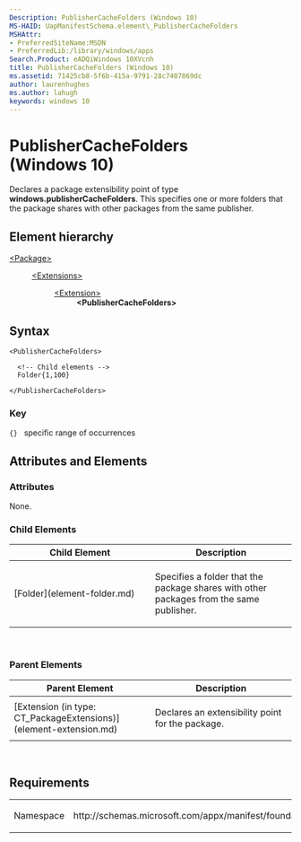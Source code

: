 ```yaml
---
Description: PublisherCacheFolders (Windows 10)
MS-HAID: UapManifestSchema.element\_PublisherCacheFolders
MSHAttr:
- PreferredSiteName:MSDN
- PreferredLib:/library/windows/apps
Search.Product: eADQiWindows 10XVcnh
title: PublisherCacheFolders (Windows 10)
ms.assetid: 71425cb8-5f6b-415a-9791-28c7407869dc
author: laurenhughes
ms.author: lahugh
keywords: windows 10
---
```


# PublisherCacheFolders (Windows 10)


Declares a package extensibility point of type **windows.publisherCacheFolders**. This specifies one or more folders that the package shares with other packages from the same publisher.

## Element hierarchy

<dl>
<dt><a href="element-package.md">&lt;Package&gt;</a></dt>
<dd>
<dl>
<dt><a href="element-extensions.md">&lt;Extensions&gt;</a></dt>
<dd>
<dl>
<dt><a href="element-extension.md">&lt;Extension&gt;</a></dt>
<dd><b>&lt;PublisherCacheFolders&gt;</b></dd>
</dl>
</dd>
</dl>
</dd>
</dl>

## Syntax

``` syntax
<PublisherCacheFolders>

  <!-- Child elements -->
  Folder{1,100}

</PublisherCacheFolders>
```

### Key

`{}`   specific range of occurrences
## Attributes and Elements


### Attributes

None.

### Child Elements

<table>
<colgroup>
<col width="50%" />
<col width="50%" />
</colgroup>
<thead>
<tr class="header">
<th>Child Element</th>
<th>Description</th>
</tr>
</thead>
<tbody>
<tr class="odd">
<td>[Folder](element-folder.md)</td>
<td><p>Specifies a folder that the package shares with other packages from the same publisher.</p></td>
</tr>
</tbody>
</table>

 

### Parent Elements

<table>
<colgroup>
<col width="50%" />
<col width="50%" />
</colgroup>
<thead>
<tr class="header">
<th>Parent Element</th>
<th>Description</th>
</tr>
</thead>
<tbody>
<tr class="odd">
<td>[Extension (in type: CT_PackageExtensions)](element-extension.md)</td>
<td><p>Declares an extensibility point for the package.</p></td>
</tr>
</tbody>
</table>

 

## Requirements

<table>
<colgroup>
<col width="50%" />
<col width="50%" />
</colgroup>
<tbody>
<tr class="odd">
<td><p>Namespace</p></td>
<td><p>http://schemas.microsoft.com/appx/manifest/foundation/windows10</p></td>
</tr>
</tbody>
</table>

 

 



